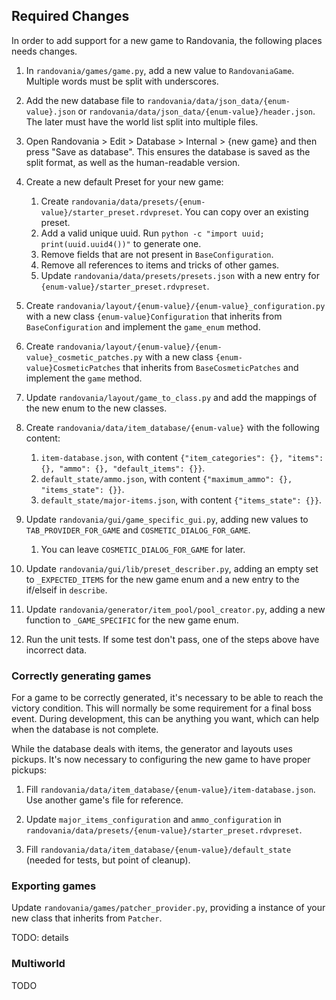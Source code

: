 
## Required Changes


In order to add support for a new game to Randovania, the following places needs changes.

1. In `randovania/games/game.py`, add a new value to `RandovaniaGame`. Multiple words must be split with underscores.


2. Add the new database file to `randovania/data/json_data/{enum-value}.json` or `randovania/data/json_data/{enum-value}/header.json`.
The later must have the world list split into multiple files. 


3. Open Randovania > Edit > Database > Internal > {new game} and then press "Save as database". This ensures the 
database is saved as the split format, as well as the human-readable version.


4. Create a new default Preset for your new game:
   1. Create `randovania/data/presets/{enum-value}/starter_preset.rdvpreset`. You can copy over an existing preset.
   2. Add a valid unique uuid. Run `python -c "import uuid; print(uuid.uuid4())"` to generate one.
   3. Remove fields that are not present in `BaseConfiguration`.
   4. Remove all references to items and tricks of other games.
   5. Update `randovania/data/presets/presets.json` with a new entry for `{enum-value}/starter_preset.rdvpreset`.


5. Create `randovania/layout/{enum-value}/{enum-value}_configuration.py` with a new class `{enum-value}Configuration` 
that inherits from `BaseConfiguration` and implement the `game_enum` method.


6. Create `randovania/layout/{enum-value}/{enum-value}_cosmetic_patches.py` with a new class `{enum-value}CosmeticPatches`
that inherits from `BaseCosmeticPatches` and implement the `game` method.


7. Update `randovania/layout/game_to_class.py` and add the mappings of the new enum to the new classes.


8. Create `randovania/data/item_database/{enum-value}` with the following content:
   1. `item-database.json`, with content `{"item_categories": {}, "items": {}, "ammo": {}, "default_items": {}}`.
   2. `default_state/ammo.json`, with content `{"maximum_ammo": {}, "items_state": {}}`.
   3. `default_state/major-items.json`, with content  `{"items_state": {}}`.


9. Update `randovania/gui/game_specific_gui.py`, adding new values to `TAB_PROVIDER_FOR_GAME` and `COSMETIC_DIALOG_FOR_GAME`.
   1. You can leave `COSMETIC_DIALOG_FOR_GAME` for later.

   
10. Update `randovania/gui/lib/preset_describer.py`, adding an empty set to `_EXPECTED_ITEMS` for the new game enum and
a new entry to the if/elseif in `describe`.


11. Update `randovania/generator/item_pool/pool_creator.py`, adding a new function to `_GAME_SPECIFIC` for the
new game enum.


12. Run the unit tests. If some test don't pass, one of the steps above have incorrect data.


### Correctly generating games

For a game to be correctly generated, it's necessary to be able to reach the victory condition. This will normally be
some requirement for a final boss event.
During development, this can be anything you want, which can help when the database is not complete.

While the database deals with items, the generator and layouts uses pickups. It's now necessary to configuring the new
game to have proper pickups:

1. Fill `randovania/data/item_database/{enum-value}/item-database.json`. Use another game's file for reference.


2. Update `major_items_configuration` and `ammo_configuration` in `randovania/data/presets/{enum-value}/starter_preset.rdvpreset`.


3. Fill `randovania/data/item_database/{enum-value}/default_state` (needed for tests, but point of cleanup).


### Exporting games

Update `randovania/games/patcher_provider.py`, providing a instance of your new class that inherits from `Patcher`.

TODO: details


### Multiworld

TODO
